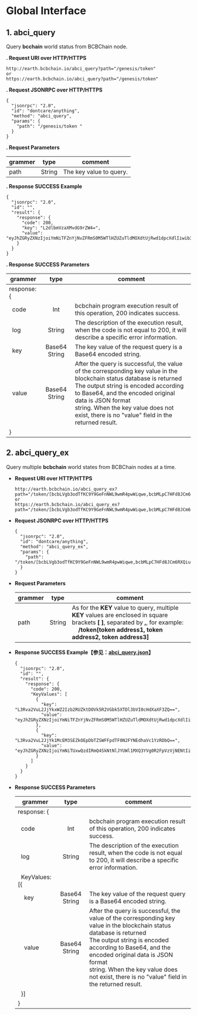 # Global Interface


## 1. abci\_query

Query **bcchain** world status from BCBChain node.

**. Request URI over HTTP/HTTPS**

```
http://earth.bcbchain.io/abci_query?path="/genesis/token"
or
https://earth.bcbchain.io/abci_query?path="/genesis/token"
```

**. Request JSONRPC over HTTP/HTTPS**

```
{
  "jsonrpc": "2.0",
  "id": "dontcare/anything",
  "method": "abci_query",
  "params": {
    "path": "/genesis/token "
  }
}
```

**. Request Parameters**

| **grammer** | **type** | **comment** |
| -------- | :------: | ------------------------------------------------------------ |
| path     |  String  | The key value to query.                                         |



**. Response SUCCESS Example**

```
{
  "jsonrpc": "2.0",
  "id": "",
  "result": {
    "response": {
      "code": 200,
      "key": "L2dlbmVzaXMvdG9rZW4=",
      "value": "eyJhZGRyZXNzIjoiYmNiTFZnYjNvZFRmS0M5WTlHZUZuTldMOXdtUjRwd1dpcXdlIiwib3duZXIiOiJiY2I4eU5lcUFpeFo3RERReDFmSFN2UWRBM2tLRFE0OGdjaTciLCJ2ZXJzaW9uIjoiIiwibmFtZSI6IkJDQiIsInN5bWJvbCI6IkJDQiIsInRvdGFsU3VwcGx5Ijo1MDAwMDAwMDAwMDAwMDAwMDAwLCJhZGRTdXBwbHlFbmFibGVkIjpmYWxzZSwiYnVybkVuYWJsZWQiOmZhbHNlLCJnYXNwcmljZSI6MjUwMH0="
    }
  }
}
```

**. Response SUCCESS Parameters**

| **grammer**         |   **type**    | **comment** |
| ---------------- | :-----------: | ------------------------------------------------------------ |
| response: {   |         |        |
| &nbsp;&nbsp;code |    Int  | bcbchain program execution result of this operation, 200 indicates success. |
| &nbsp;&nbsp;log  | String | The description of the execution result, when the code is not equal to 200, it will describe a specific error information. |
| &nbsp;&nbsp;key  | Base64 String | The key value of the request query is a Base64 encoded string. |
| &nbsp;&nbsp;value      | Base64 String | After the query is successful, the value of the corresponding key value in the blockchain status database is returned <br/> The output string is encoded according to Base64, and the encoded original data is JSON format <br/> string. When the key value does not exist, there is no "value" field in the returned result. |
| }                |               |                                                              |



## 2. abci_query_ex

Query multiple **bcbchain** world states from BCBChain nodes at a time.


- **Request URI over HTTP/HTTPS**

  ```
  http://earth.bcbchain.io/abci_query_ex?path="/token/[bcbLVgb3odTfKC9Y9GeFnNWL9wmR4pwWiqwe,bcbMLpC7HFd8JCm6RXQiu1t7aX4GaiW5c4Cm]"
  or
  https://earth.bcbchain.io/abci_query_ex?path="/token/[bcbLVgb3odTfKC9Y9GeFnNWL9wmR4pwWiqwe,bcbMLpC7HFd8JCm6RXQiu1t7aX4GaiW5c4Cm]"
  ```

- **Request JSONRPC over HTTP/HTTPS**

  ```
  {
    "jsonrpc": "2.0",
    "id": "dontcare/anything",
    "method": "abci_query_ex",
    "params": {
      "path": "/token/[bcbLVgb3odTfKC9Y9GeFnNWL9wmR4pwWiqwe,bcbMLpC7HFd8JCm6RXQiu1t7aX4GaiW5c4Cm]"
    }
  }
  ```

- **Request Parameters**

  | **grammer** | **type** | **comment** |
  | -------- | :------: | ------------------------------------------------------------ |
  | path     |  String  |  As for the **KEY** value to query, multiple **KEY** values are enclosed in square brackets **[ ]**, separated by **,**, for example: <br>&nbsp;&nbsp;&nbsp;&nbsp;**/token[token address1, token address2, token address3]**|



- **Response SUCCESS Example【参见：[abci_query.json](./json20/abci_query.json)】**

  ```
  {
    "jsonrpc": "2.0",
    "id": "",
    "result": {
      "response": {
        "code": 200,
        "KeyValues": [
          {
            "key": "L3Rva2VuL2JjYkxWZ2Izb2RUZktDOVk5R2VGbk5XTDl3bVI0cHdXaXF3ZQ==",
            "value": "eyJhZGRyZXNzIjoiYmNiTFZnYjNvZFRmS0M5WTlHZUZuTldMOXdtUjRwd1dpcXdlIiwib3duZXIiOiJiY2I4eU5lcUFpeFo3RERReDFmSFN2UWRBM2tLRFE0OGdjaTciLCJ2ZXJzaW9uIjoiIiwibmFtZSI6IkJDQiIsInN5bWJvbCI6IkJDQiIsInRvdGFsU3VwcGx5Ijo2NjAwMDAwMDAwMDAwMDAwMCwiYWRkU3VwcGx5RW5hYmxlZCI6ZmFsc2UsImJ1cm5FbmFibGVkIjpmYWxzZSwiZ2FzcHJpY2UiOjI1MDB9"
          },
          {
            "key": "L3Rva2VuL2JjYk1McEM3SEZkOEpDbTZSWFFpdTF0N2FYNEdhaVc1YzRDbQ==",
            "value": "eyJhZGRyZXNzIjoiYmNiTUxwQzdIRmQ4SkNtNlJYUWl1MXQ3YVg0R2FpVzVjNENtIiwib3duZXIiOiJiY2I4eU5lcUFpeFo3RERReDFmSFN2UWRBM2tLRFE0OGdjaTciLCJ2ZXJzaW9uIjoiIiwibmFtZSI6IlVTRFgiLCJzeW1ib2wiOiJVU0RYIiwidG90YWxTdXBwbHkiOjIwMDAwMDAwMDAwMDAwMDAwMCwiYWRkU3VwcGx5RW5hYmxlZCI6dHJ1ZSwiYnVybkVuYWJsZWQiOnRydWUsImdhc3ByaWNlIjoyNTAwfQ=="
          }
        ]
      }
    }
  }
  ```

- **Response SUCCESS Parameters**

  | **grammer**          |   **type**    | **comment** |
  | ----------------- | :-----------: | ------------------------------------------------------------ |
  | response: {       |               |                                                              |
  | &nbsp;&nbsp;code  |      Int      | bcbchain program execution result of this operation, 200 indicates success.                |
  | &nbsp;&nbsp;log   |    String     | The description of the execution result, when the code is not equal to 200, it will describe a specific error information. |
  | &nbsp;&nbsp;KeyValues: [{|               |                                                              |
  | &nbsp;&nbsp;&nbsp;&nbsp;key   | Base64 String | The key value of the request query is a Base64 encoded string.                        |
  | &nbsp;&nbsp;&nbsp;&nbsp;value | Base64 String | After the query is successful, the value of the corresponding key value in the blockchain status database is returned <br/> The output string is encoded according to Base64, and the encoded original data is JSON format <br/> string. When the key value does not exist, there is no "value" field in the returned result. |
  | &nbsp;&nbsp;}] |               |                                                              |
  | }                 |               |                                                              |

